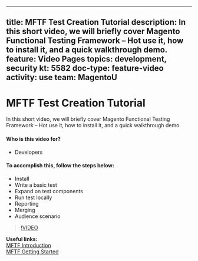 
---
title: MFTF Test Creation Tutorial
description: In this short video, we will briefly cover Magento Functional Testing Framework – Hot use it, how to install it, and a quick walkthrough demo.
feature: Video Pages
topics: development, security
kt: 5582
doc-type: feature-video
activity: use
team: MagentoU
---
# MFTF Test Creation Tutorial

In this short video, we will briefly cover Magento Functional Testing Framework – Hot use it, how to install it, and a quick walkthrough demo.

#### Who is this video for?
* Developers

#### To accomplish this, follow the steps below:
* Install
* Write a basic test
* Expand on test components
* Run test locally
* Reporting
* Merging
* Audience scenario

>[!VIDEO](https://video.tv.adobe.com/v/35770)

**Useful links:**
<br/>
[MFTF Introduction](https://devdocs.magento.com/mftf/docs/introduction.html)
<br/>
[MFTF Getting Started](https://devdocs.magento.com/mftf/docs/getting-started.html)

